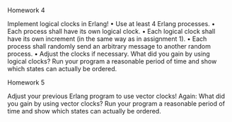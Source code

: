 Homework 4

Implement logical clocks in Erlang!
• Use at least 4 Erlang processes.
• Each process shall have its own logical clock.
• Each logical clock shall have its own increment (in the same way as in assignment 1). • Each process shall randomly send an arbitrary message to another random process.
• Adjust the clocks if necessary.
What did you gain by using logical clocks? Run your program a reasonable period of time and show which states can actually be ordered.


Homework 5

Adjust your previous Erlang program to use vector clocks!
Again: What did you gain by using vector clocks? Run your program a reasonable period of time and show which states can actually be ordered.